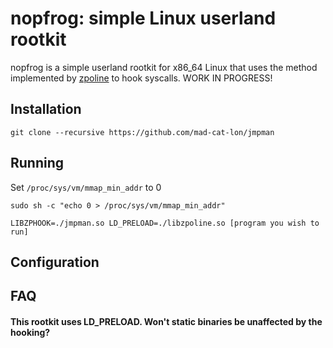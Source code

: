 # nopfrog: simple Linux userland rootkit
nopfrog is a simple userland rootkit for x86_64 Linux that uses the method implemented by [zpoline](https://github.com/yasukata/zpoline) to hook syscalls.
WORK IN PROGRESS!

## Installation 
```git clone --recursive https://github.com/mad-cat-lon/jmpman```

## Running 
Set `/proc/sys/vm/mmap_min_addr` to 0

```sudo sh -c "echo 0 > /proc/sys/vm/mmap_min_addr"```

```LIBZPHOOK=./jmpman.so LD_PRELOAD=./libzpoline.so [program you wish to run]```

## Configuration


## FAQ
#### This rootkit uses LD_PRELOAD. Won't static binaries be unaffected by the hooking?
